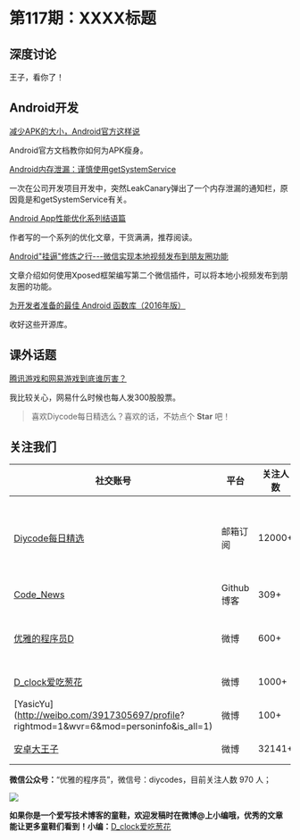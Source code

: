 # 第117期：XXXX标题

## 深度讨论

[]()

王子，看你了！

## Android开发

[减少APK的大小，Android官方这样说](http://www.jianshu.com/p/6df0dc494019)

Android官方文档教你如何为APK瘦身。

[Android内存泄漏：谨慎使用getSystemService](http://droidyue.com/blog/2016/11/14/be-careful-using-getsystemservice/)

一次在公司开发项目开发中，突然LeakCanary弹出了一个内存泄漏的通知栏，原因竟是和getSystemService有关。

[Android App性能优化系列结语篇](http://blog.lmj.wiki/2016/11/06/app-opti/app_opt_summary/)

作者写的一个系列的优化文章，干货满满，推荐阅读。

[Android"挂逼"修炼之行---微信实现本地视频发布到朋友圈功能](http://blog.csdn.net/jiangwei0910410003/article/details/53045634)

文章介绍如何使用Xposed框架编写第二个微信插件，可以将本地小视频发布到朋友圈的功能。

[为开发者准备的最佳 Android 函数库（2016年版）](http://www.jianshu.com/p/3baf4b4f34b6)

收好这些开源库。

## 课外话题

[腾讯游戏和网易游戏到底谁厉害？](https://www.zhihu.com/question/20203381)

我比较关心，网易什么时候也每人发300股股票。

> 喜欢Diycode每日精选么？喜欢的话，不妨点个 **Star** 吧！

## 关注我们

| 社交账号  |  平台  | 关注人数 | 说明 |
| -------- | -------- | -------- | -------- |
| [Diycode每日精选](http://list.qq.com/cgi-bin/qf_invite?id=d469993d2c888e971c0fbb2309c4d84256968386b126b967)|   邮箱订阅  | 12000+ | 每日分享一次Android、iOS、Swfit技术干货  |
| [Code_News](https://github.com/DiyCodes/code_news) |    Github博客  |309+ | 每日邮件推送列表  |
| [优雅的程序员D](http://weibo.com/u/5891258264) |   微博  | 600+ | 官方微博，每日分享开源信息  |
| [D_clock爱吃葱花](http://weibo.com/u/2480694892)  |   微博  | 1000+ | 日报发起人  |
|[YasicYu](http://weibo.com/3917305697/profile? rightmod=1&wvr=6&mod=personinfo&is_all=1)  |   微博  | 100+ | 日报发起人  |
|[安卓大王子](http://weibo.com/apkbus/)   |   微博  | 32141+ | 日报发起人  |



**微信公众号：**“优雅的程序员”，微信号：diycodes，目前关注人数 970 人；

![](http://upload-images.jianshu.io/upload_images/1846413-b42abfa70f909099.jpg?imageMogr2/auto-orient/strip%7CimageView2/2/w/1240)

**如果你是一个爱写技术博客的童鞋，欢迎发稿时在微博@上小编哦，优秀的文章能让更多童鞋们看到！小编：**[D_clock爱吃葱花](http://weibo.com/2480694892/profile?rightmod=1&wvr=6&mod=personinfo&is_all=1)